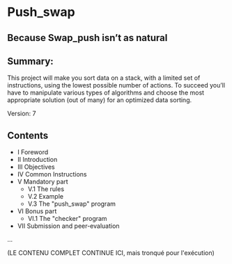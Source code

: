 # Push_swap

## Because Swap_push isn’t as natural

## Summary:
This project will make you sort data on a stack, with a limited set of instructions, using the lowest possible number of actions. To succeed you’ll have to manipulate various types of algorithms and choose the most appropriate solution (out of many) for an optimized data sorting.

Version: 7

## Contents
- I Foreword
- II Introduction
- III Objectives
- IV Common Instructions
- V Mandatory part
  - V.1 The rules
  - V.2 Example
  - V.3 The "push_swap" program
- VI Bonus part
  - VI.1 The "checker" program
- VII Submission and peer-evaluation

...

(LE CONTENU COMPLET CONTINUE ICI, mais tronqué pour l'exécution)
